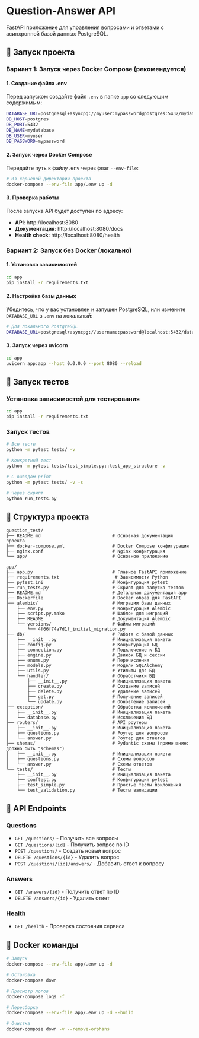 # Question-Answer API

FastAPI приложение для управления вопросами и ответами с асинхронной базой данных PostgreSQL.

## 🚀 Запуск проекта

### Вариант 1: Запуск через Docker Compose (рекомендуется)

#### 1. Создание файла .env

Перед запуском создайте файл `.env` в папке `app` со следующим содержимым:

```bash
DATABASE_URL=postgresql+asyncpg://myuser:mypassword@postgres:5432/mydatabase
DB_HOST=postgres
DB_PORT=5432
DB_NAME=mydatabase
DB_USER=myuser
DB_PASSWORD=mypassword
```

#### 2. Запуск через Docker Compose

Передайте путь к файлу .env через флаг `--env-file`:

```bash
# Из корневой директории проекта
docker-compose --env-file app/.env up -d
```

#### 3. Проверка работы

После запуска API будет доступен по адресу:
- **API**: http://localhost:8080
- **Документация**: http://localhost:8080/docs
- **Health check**: http://localhost:8080/health

### Вариант 2: Запуск без Docker (локально)

#### 1. Установка зависимостей

```bash
cd app
pip install -r requirements.txt
```

#### 2. Настройка базы данных

Убедитесь, что у вас установлен и запущен PostgreSQL, или измените `DATABASE_URL` в `.env` на локальный:

```bash
# Для локального PostgreSQL
DATABASE_URL=postgresql+asyncpg://username:password@localhost:5432/database_name
```

#### 3. Запуск через uvicorn

```bash
cd app
uvicorn app:app --host 0.0.0.0 --port 8080 --reload
```

## 🧪 Запуск тестов

### Установка зависимостей для тестирования

```bash
cd app
pip install -r requirements.txt
```

### Запуск тестов

```bash
# Все тесты
python -m pytest tests/ -v

# Конкретный тест
python -m pytest tests/test_simple.py::test_app_structure -v

# С выводом print
python -m pytest tests/ -v -s

# Через скрипт
python run_tests.py
```

## 📁 Структура проекта

```
question_test/
├── README.md                           # Основная документация проекта
├── docker-compose.yml                  # Docker Compose конфигурация
├── nginx.conf                          # Nginx конфигурация
└── app/                                # Основное приложение
```

```
app/
├── app.py                              # Главное FastAPI приложение
├── requirements.txt                     # Зависимости Python
├── pytest.ini                          # Конфигурация pytest
├── run_tests.py                        # Скрипт для запуска тестов
├── README.md                           # Детальная документация app
├── Dockerfile                          # Docker образ для FastAPI
├── alembic/                            # Миграции базы данных
│   ├── env.py                          # Конфигурация Alembic
│   ├── script.py.mako                  # Шаблон для миграций
│   ├── README                          # Документация Alembic
│   └── versions/                       # Файлы миграций
│       └── 4f66f74a7d1f_initial_migration.py
├── db/                                 # Работа с базой данных
│   ├── __init__.py                     # Инициализация пакета
│   ├── config.py                       # Конфигурация БД
│   ├── connection.py                   # Подключение к БД
│   ├── engine.py                       # Движок БД и сессии
│   ├── enums.py                        # Перечисления
│   ├── models.py                       # Модели SQLAlchemy
│   ├── utils.py                        # Утилиты для БД
│   └── handler/                        # Обработчики БД
│       ├── __init__.py                 # Инициализация пакета
│       ├── create.py                   # Создание записей
│       ├── delete.py                   # Удаление записей
│       ├── get.py                      # Получение записей
│       └── update.py                   # Обновление записей
├── exception/                          # Обработка исключений
│   ├── __init__.py                     # Инициализация пакета
│   └── database.py                     # Исключения БД
├── routers/                            # API роутеры
│   ├── __init__.py                     # Инициализация пакета
│   ├── questions.py                    # Роутер для вопросов
│   └── answer.py                       # Роутер для ответов
├── shemas/                             # Pydantic схемы (примечание: должно быть "schemas")
│   ├── __init__.py                     # Инициализация пакета
│   ├── questions.py                    # Схемы вопросов
│   └── answer.py                       # Схемы ответов
└── tests/                              # Тесты
    ├── __init__.py                     # Инициализация пакета
    ├── conftest.py                     # Конфигурация pytest
    ├── test_simple.py                  # Простые тесты приложения
    └── test_validation.py              # Тесты валидации
```

## 🔧 API Endpoints

### Questions
- `GET /questions/` - Получить все вопросы
- `GET /questions/{id}` - Получить вопрос по ID
- `POST /questions/` - Создать новый вопрос
- `DELETE /questions/{id}` - Удалить вопрос
- `POST /questions/{id}/answers/` - Добавить ответ к вопросу

### Answers
- `GET /answers/{id}` - Получить ответ по ID
- `DELETE /answers/{id}` - Удалить ответ

### Health
- `GET /health` - Проверка состояния сервиса

## 🐳 Docker команды

```bash
# Запуск
docker-compose --env-file app/.env up -d

# Остановка
docker-compose down

# Просмотр логов
docker-compose logs -f

# Пересборка
docker-compose --env-file app/.env up -d --build

# Очистка
docker-compose down -v --remove-orphans
```
